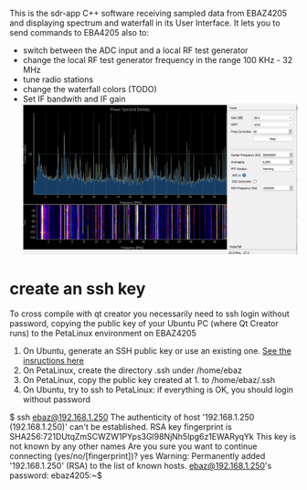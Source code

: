 This is the sdr-app C++ software receiving sampled data from EBAZ4205 and displaying spectrum and waterfall in its User Interface.
It lets you to send commands to EBA4205 also to:
  * switch between the ADC input and a local RF test generator  
  * change the local RF test generator frequency in the range 100 KHz - 32 MHz
  * tune radio stations 
  * change the waterfall colors (TODO)
  * Set IF bandwith and IF gain  
  ![](https://github.com/guido57/EBAZ4205_SDR/blob/main/docs/SpectrumPy.png)


# create an ssh key
To cross compile with qt creator you necessarily need to ssh login without password, copying the public key of your Ubuntu PC (where Qt Creator runs) to the PetaLinux environment on EBAZ4205

1. On Ubuntu, generate an SSH public key or use an existing one. [See the insructions here](https://tecnstuff.net/how-to-set-up-ssh-keys-on-ubuntu-22-04/)
2. On PetaLinux, create the directory .ssh under /home/ebaz
3. On PetaLinux, copy the public key created at 1. to /home/ebaz/.ssh
4. On Ubuntu, try to ssh to PetaLinux: if everything is OK, you should login without password


$ ssh ebaz@192.168.1.250
The authenticity of host '192.168.1.250 (192.168.1.250)' can't be established.
RSA key fingerprint is SHA256:721DUtqZmSCWZW1PYps3Gl98NjNh5lpg6z1EWARyqYk
This key is not known by any other names
Are you sure you want to continue connecting (yes/no/[fingerprint])? yes
Warning: Permanently added '192.168.1.250' (RSA) to the list of known hosts.
ebaz@192.168.1.250's password: 
ebaz4205:~$ 


 
